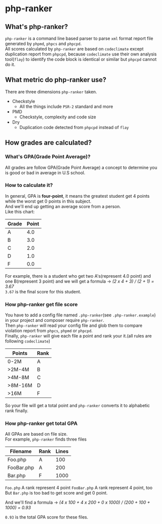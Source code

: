 # php-ranker

## What's php-ranker?
`php-ranker` is a command line based parser to parse `xml` format report file generated by `phpmd`, `phpcs` and `phpcpd`.  
All scores calculated by `php-ranker` are based on `codeclimate` except duplication report from `phpcpd`, because `codeclimate` use their own analysis tool(`flay`) to identify the code block is identical or similar but `phpcpd` cannot do it.

## What metric do php-ranker use?
There are three dimensions `php-ranker` taken.  

* Checkstyle
  * All the things include `PSR-2` standard and more
* PMD
  * Checkstyle, complexity and code size
* Dry
  * Duplication code detected from `phpcpd` instead of `flay`

## How grades are calculated?
### What's GPA(Grade Point Average)?
All grades are follow GPA(Grade Point Average) a concept to determine you is good or bad in average in U.S school.  

### How to calculate it?
In general, GPA is **four-point**, it means the greatest student get 4 points while the worst get 0 points in this subject.  
And we'll end up getting an average score from a person.  
Like this chart:  

|Grade|Point|
|-|-|
|A|4.0|
|B|3.0|
|C|2.0|
|D|1.0|
|F|0.0||

For example, there is a student who get two A's(represent 4.0 point) and one B(represent 3 point) and we will get a formula -> *(2 x 4 + 3) / (2 + 1) = 3.67*  
`3.67` is the final score for this student.

### How php-ranker get file score
You have to add a config file named `.php-ranker`(see `.php-ranker.example`) in your project and composer require `php-ranker`.  
Then `php-ranker` will read your config file and glob them to compare violation report from `phpcs`, `phpmd` or `phpcpd`.  
Finally, `php-ranker` will give each file a point and rank your it.(all rules are following `codeclimate`)

|Points|Rank|
|-|-|
|0-2M|A|
|>2M-4M|B|
|>4M-8M|C|
|>8M-16M|D|
|>16M|F||

So your file will get a total point and `php-ranker` converts it to alphabetic rank finally.

### How php-ranker get total GPA
All GPAs are based on file size.  
For example, `php-ranker` finds three files  

|Filename|Rank|Lines|
|-|-|-|
|Foo.php|A|100|
|FooBar.php|A|200|
|Bar.php|F|1000||

`Foo.php` A rank represent 4 point
`FooBar.php` A rank represent 4 point, too
But `Bar.php` is too bad to get score and get 0 point.

And we'll find a formula -> *(4 x 100 + 4 x 200 + 0 x 1000) / (200 + 100 + 1000) = 0.93*

`0.93` is the total GPA score for these files.
